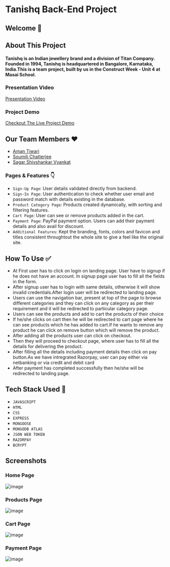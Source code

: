 # Tanishq Back-End Project 

 ## Welcome 👋
 
 ## About This Project

 #### Tanishq is an Indian jewellery brand and a division of Titan Company. Founded in 1994, Tanishq is headquartered in Bangalore, Karnataka, India.This is a team project, built by us in the Construct Week - Unit 4 at Masai School.

### Presentation Video

<a href="https://drive.google.com/file/d/1yfUvlwvz8wWyDMaIDlbzr94Bvyv1gGW1/view?usp=sharing">Presentation Video</a>

### Project Demo 
<a href="">Checkout The Live Project Demo </a>
  
  ## Our Team Members ❤️
  
 - <a href="https://github.com/Aman974">Aman Tiwari</a>
- <a href="https://github.com/Sou156">Soumili Chatterjee</a>
- <a href="https://github.com/sagarshiv13">Sagar Shivshankar Vyankat</a>

### Pages & Features 👇
- `Sign-Up Page`: User details validated directly from backend.
-  `Sign-In Page`: User authentication to check whether user email and password match with details existing in the database.
-  `Product Category Page`:  Products created dynamically, with sorting and filtering features.
-  `Cart Page`: User can see or remove products added in the cart.
-  `Payment Page`: PayPal payment option. Users can add their payment details and also avail for discount.
-  `Additional Features`: Kept the branding, fonts, colors and favicon and titles consistent throughtout the whole site to give a feel like the original site.

## How To Use ✅

 - At First user has to click on login on landing page. User have to signup if he does not have an account. In signup page user has to fill all the fields in the form.
- After signup user has to login with same details, otherwise it will show invalid credentials.After login user will be redirected to landing page.
- Users can use the navigation bar, present at top of the page to browse different categories and they can click on any category as per their requirement and it will be redirected to particular category page.
- Users can see the products and add to cart the products of their choice 
- If he/she clicks on cart then he will be redirected to cart page where he can see products which he has added to cart.If he wants to remove any product he can click on remove button which will remove the product.
- After adding all the products user can click on checkout.
- Then they will proceed to checkout page, where user has to fill all the details for delivering the product.
- After filling all the details including payment details then click on pay button.As we have intregrated Razorpay, user can pay either via netbanking or via credit and debit card
- After payment has completed successfully then he/she will be redirected to landing page.

## Tech Stack Used 🔧

- `JAVASCRIPT`
- `HTML`
- `CSS`
- `EXPRESS`
- `MONGOOSE`
- `MONGODB ATLAS`
- `JSON WEB TOKEN`
- `RAZORPAY`
- `BCRYPT`

## Screenshots

### Home Page

![image](https://user-images.githubusercontent.com/76393496/150675291-fafc381d-8ccf-4a0a-9c95-effdb9237700.png)

### Products Page 

![image](https://user-images.githubusercontent.com/76393496/150675333-f6a1468c-0951-4504-86f1-3c41fa1b0e27.png)

### Cart Page 
![image](https://user-images.githubusercontent.com/76393496/150675390-618fd263-0924-4915-af73-4657ad221935.png)

### Payment Page 
![image](https://user-images.githubusercontent.com/76393496/150692217-20da2d62-772a-43ae-bd06-16574888c5eb.png)







